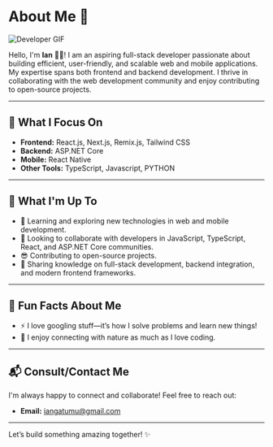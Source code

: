 # About Me 👋

![Developer GIF](https://media1.tenor.com/m/Ug6cbVA1ZsMAAAAd/developer.gif)

Hello, I'm **Ian** 👨‍💻! I am an aspiring full-stack developer passionate about building efficient, user-friendly, and scalable web and mobile applications. My expertise spans both frontend and backend development. I thrive in collaborating with the web development community and enjoy contributing to open-source projects.

---

## 🚀 **What I Focus On**

- **Frontend:** React.js, Next.js, Remix.js, Tailwind CSS  
- **Backend:** ASP.NET Core  
- **Mobile:** React Native  
- **Other Tools:** TypeScript, Javascript, PYTHON

---

## 🤔 **What I'm Up To**

- 🌱 Learning and exploring new technologies in web and mobile development.  
- 👯 Looking to collaborate with developers in JavaScript, TypeScript, React, and ASP.NET Core communities.  
- 😎 Contributing to open-source projects.  
- 💬 Sharing knowledge on full-stack development, backend integration, and modern frontend frameworks.  

---

## 🌟 **Fun Facts About Me**

- ⚡ I love googling stuff—it’s how I solve problems and learn new things!  
- 🌳 I enjoy connecting with nature as much as I love coding.  

---

## 📬 **Consult/Contact Me**

I'm always happy to connect and collaborate! Feel free to reach out:  
- **Email:** [iangatumu@gmail.com](mailto:iangatumu@gmail.com)  

---

Let’s build something amazing together! ✨
